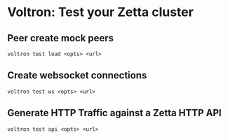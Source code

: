 # Voltron: Test your Zetta cluster

## Peer create mock peers

```
voltron test load <opts> <url>
```

## Create websocket connections

```
voltron test ws <opts> <url>
```

## Generate HTTP Traffic against a Zetta HTTP API

```
voltron test api <opts> <url>
```
